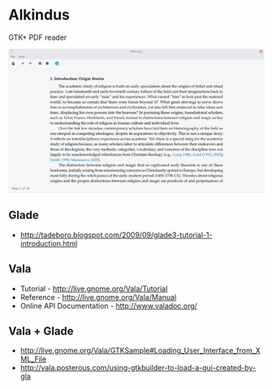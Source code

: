 # Alkindus
GTK+ PDF reader

![Alkindus](https://github.com/MidalaNet/alkindus/blob/master/doc/screenshot.png)

## Glade
* http://tadeboro.blogspot.com/2009/09/glade3-tutorial-1-introduction.html

## Vala
* Tutorial - http://live.gnome.org/Vala/Tutorial
* Reference - http://live.gnome.org/Vala/Manual
* Online API Documentation - http://www.valadoc.org/

## Vala + Glade
* http://live.gnome.org/Vala/GTKSample#Loading_User_Interface_from_XML_File
* http://vala.posterous.com/using-gtkbuilder-to-load-a-gui-created-by-gla
